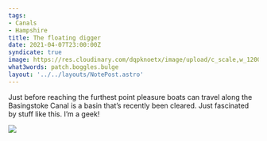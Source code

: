 ```yaml
---
tags:
- Canals
- Hampshire
title: The floating digger
date: 2021-04-07T23:00:00Z
syndicate: true
image: https://res.cloudinary.com/dqpknoetx/image/upload/c_scale,w_1200/v1617958141/03371575-89EB-4FC2-94DB-1C5621A2CFE4_dikofx.jpg
what3words: patch.boggles.bulge
layout: '../../layouts/NotePost.astro'
---
```

Just before reaching the furthest point pleasure boats can travel along the Basingstoke Canal is a basin that’s recently been cleared. Just fascinated by stuff like this. I’m a geek!

![](https://res.cloudinary.com/dqpknoetx/image/upload/c_scale,w_1200/v1617958141/03371575-89EB-4FC2-94DB-1C5621A2CFE4_dikofx.jpg)